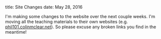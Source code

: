 title: Site Changes
date: May 28, 2016

I'm making some changes to the website over the next couple weeks. I'm moving
all the teaching materials to their own websites (e.g.
[phil101.colinmclear.net](https://phil101.colinmclear.net)). So please excuse any broken
links you find in the meantime! 
